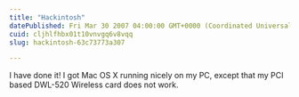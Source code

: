 ```yaml
---
title: "Hackintosh"
datePublished: Fri Mar 30 2007 04:00:00 GMT+0000 (Coordinated Universal Time)
cuid: cljhlfhbx01t10vnvgq6v8vqq
slug: hackintosh-63c73773a307

---
```


I have done it! I got Mac OS X running nicely on my PC, except that my PCI based DWL-520 Wireless card does not work.